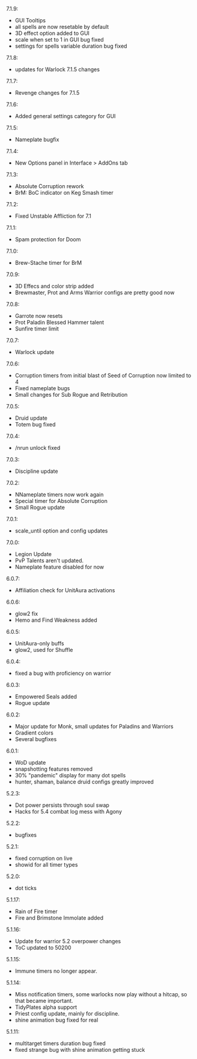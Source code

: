 7.1.9:
- GUI Tooltips
- all spells are now resetable by default
- 3D effect option added to GUI
- scale when set to 1 in GUI bug fixed
- settings for spells variable duration bug fixed

7.1.8:
- updates for Warlock 7.1.5 changes

7.1.7:
- Revenge changes for 7.1.5

7.1.6:
- Added general settings category for GUI

7.1.5:
- Nameplate bugfix

7.1.4:
- New Options panel in Interface > AddOns tab

7.1.3:
- Absolute Corruption rework
- BrM: BoC indicator on Keg Smash timer

7.1.2:
- Fixed Unstable Affliction for 7.1

7.1.1:
- Spam protection for Doom

7.1.0:
- Brew-Stache timer for BrM

7.0.9:
- 3D Effecs and color strip added
- Brewmaster, Prot and Arms Warrior configs are pretty good now

7.0.8:
- Garrote now resets
- Prot Paladin Blessed Hammer talent
- Sunfire timer limit

7.0.7:
- Warlock update

7.0.6:
- Corruption timers from initial blast of Seed of Corruption now limited 
to 4
- Fixed nameplate bugs
- Small changes for Sub Rogue and Retribution


7.0.5:
- Druid update
- Totem bug fixed

7.0.4:
- /nrun unlock fixed

7.0.3:
- Discipline update

7.0.2:
- NNameplate timers now work again
- Special timer for Absolute Corruption
- Small Rogue update

7.0.1:
- scale_until option and config updates

7.0.0:
- Legion Update
- PvP Talents aren't updated.
- Nameplate feature disabled for now

6.0.7:
- Affiliation check for UnitAura activations

6.0.6:
- glow2 fix
- Hemo and Find Weakness added

6.0.5:
- UnitAura-only buffs
- glow2, used for Shuffle

6.0.4:
- fixed a bug with proficiency on warrior

6.0.3:
- Empowered Seals added
- Rogue update

6.0.2:
- Major update for Monk, small updates for Paladins and Warriors
- Gradient colors
- Several bugfixes

6.0.1:
- WoD update
- snapshotting features removed
- 30% "pandemic" display for many dot spells
- hunter, shaman, balance druid configs greatly improved

5.2.3:
- Dot power persists through soul swap
- Hacks for 5.4 combat log mess with Agony

5.2.2:
- bugfixes

5.2.1:
- fixed corruption on live
- showid for all timer types

5.2.0:
- dot ticks

5.1.17:
- Rain of Fire timer
- Fire and Brimstone Immolate added

5.1.16:
- Update for warrior 5.2 overpower changes
- ToC updated to 50200

5.1.15:
- Immune timers no longer appear.

5.1.14:
- Miss notification timers, some warlocks now play without a hitcap, so that 
became important.
- TidyPlates alpha support
- Priest config update, mainly for discipline.
- shine animation bug fixed for real

5.1.11:
- multitarget timers duration bug fixed
- fixed strange bug with shine animation getting stuck

